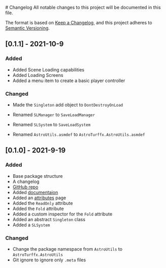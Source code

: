﻿﻿﻿# Changelog
All notable changes to this project will be documented in this file.

The format is based on [Keep a Changelog](https://keepachangelog.com/en/1.0.0/),
and this project adheres to [Semantic Versioning](https://semver.org/spec/v2.0.0.html).

## [0.1.1] - 2021-10-9

### Added

- Added Scene Loading capabilities
- Added Loading Screens 
- Added a menu item to create a basic player controller

### Changed

- Made the `Singleton` add object to `DontDestroyOnLoad`

- Renamed `SLManager` to `SaveLoadManager`

- Renamed `SLSystem` to `SaveLoadSystem`

- Renamed `AstroUtils.asmdef` to `AstroTurffx.AstroUtils.asmdef`

## [0.1.0] - 2021-9-19
### Added
- Base package structure
- A changelog
- [GitHub repo](https://github.com/AstroTurffx/AstroUtils)
- Added [documentaion](https://github.com/AstroTurffx/AstroUtils/wiki)
- Added an [attributes](https://github.com/AstroTurffx/AstroUtils/wiki/Attributes) page
- Added the `ReadOnly` attribute 
- Added the `Fold` attribute
- Added a custom inspector for the `Fold` attribute
- Added an abstract `Singleton` class
- Added a `SLSystem`

### Changed
- Change the package namespace from `AstroUtils` to `AstroTurffx.AstroUtils`
- Git ignore to ignore only `.meta` files